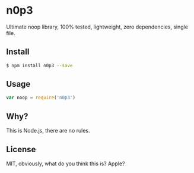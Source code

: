 # n0p3

Ultimate noop library, 100% tested, lightweight, zero dependencies, single file.

## Install

```sh
$ npm install n0p3 --save
```

## Usage

```js
var noop = require('n0p3')
```

## Why?

This is Node.js, there are no rules.

## License

MIT, obviously, what do you think this is? Apple?